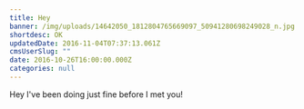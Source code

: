 ```yaml
---
title: Hey
banner: /img/uploads/14642050_1812804765669097_50941280698249028_n.jpg
shortdesc: OK
updatedDate: 2016-11-04T07:37:13.061Z
cmsUserSlug: ""
date: 2016-10-26T16:00:00.000Z
categories: null
---
```


Hey I've been doing just fine before I met you!

